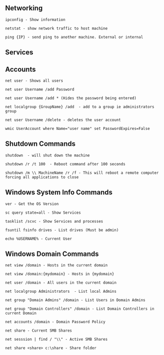 ## Networking 

```
ipconfig - Show information
```
```
netstat - show network traffic to host machine 
```
```
ping {IP} - send ping to another machine. External or internal
```


## Services 


## Accounts

```
net user - Shows all users
```
```
net user Username /add Password 
```
```
net user Username /add * (Hides the password being entered)
```
```
net localgroup {GroupName} /add  - add to a group ie administrators group
```
```
net user Username /delete - deletes the user account
```
```
wmic UserAccount where Name="user name" set PasswordExpires=False
```


## Shutdown Commands
```
shutdown  - will shut down the machine 
```
```
shutdown /r /t 100  - Reboot command after 100 seconds 
```
```
shutdown /m \\ MachineName /r /f - This will reboot a remote computer forcing all applications to close

```

## Windows System Info Commands
```
ver - Get the OS Version
```
```
sc query state=all - Show Services
```
```
tasklist /scvc - Show Services and processes
```
```
fsuntil fsinfo drives - List drives (Must be admin)
```
```
echo %USERNAME% - Current User 
```

## Windows Domain Commands 

```
net view /domain - Hosts in the current domain
```
```
net view /domain:{mydomain} - Hosts in {mydomain}
```
```
net user /domain - All users in the current domain
```
```
net localgroup Administrators  - List local Admins
```
```
net group "Domain Admins" /domain - List Users in Domain Admins
```
```
net group "Domain Controllers" /domain - List Domain Controllers in current Domain
```
```
net accounts /domain - Domain Password Policy
```
```
net share - Current SMB Shares
```
```
net sesssion | find / "\\" - Active SMB Shares
```
```
net share <share> c:\share - Share folder
```














